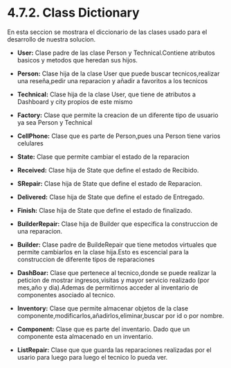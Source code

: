 # 4.7.2. Class Dictionary
En esta seccion se mostrara el diccionario de las clases usado para el desarrollo de nuestra solucion.

* __User:__ Clase padre de las clase Person y Technical.Contiene atributos basicos y metodos que heredan sus hijos.
* __Person:__ Clase hija de la clase User que puede buscar tecnicos,realizar una reseña,pedir una reparacion y añadir a favoritos a los tecnicos
* __Technical:__ Clase hija de la clase User, que tiene de atributos a Dashboard y city propios de este mismo
* __Factory:__ Clase que permite la creacion de un diferente tipo de usuario ya sea Person y Technical

* __CellPhone:__ Clase que es parte de Person,pues una Person tiene varios celulares 

* __State:__ Clase que permite cambiar el estado de la reparacion

* __Received:__ Clase hija de State que define el estado de Recibido.

* __SRepair:__ Clase hija de State que define el estado de Reparacion.

* __Delivered:__ Clase hija de State que define el estado de Entregado.

* __Finish:__ Clase hija de State que define el estado de finalizado.

* __BuilderRepair:__ Clase hija de Builder que especifica la construccion de una reparacion.

* __Builder:__ Clase padre de BuildeRepair que tiene metodos virtuales que permite cambiarlos en la clase hija.Esto es escencial para la construccion de diferente tipos de reparaciones

* __DashBoar:__ Clase que pertenece al tecnico,donde se puede realizar la peticion de mostrar ingresos,visitas y mayor servicio realizado (por mes,año y dia).Ademas de permitirnos acceder al inventario de componentes asociado al tecnico.

* __Inventory:__ Clase que permite almacenar objetos de la clase componente,modificarlos,añadirlos,eliminar,buscar por id o por nombre.

* __Component:__ Clase que es parte del inventario. Dado que un componente esta almacenado en un inventario.


* __ListRepair:__ Clase que que guarda las reparaciones realizadas por el usario para luego para luego el tecnico lo pueda ver.
